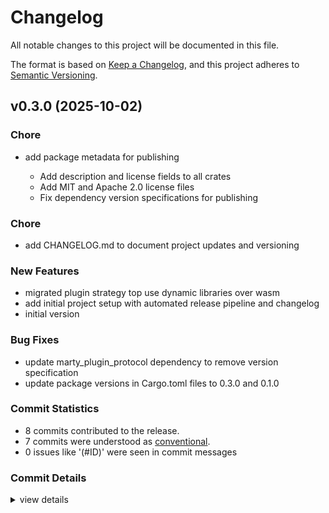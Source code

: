 # Changelog

All notable changes to this project will be documented in this file.

The format is based on [Keep a Changelog](https://keepachangelog.com/en/1.0.0/),
and this project adheres to [Semantic Versioning](https://semver.org/spec/v2.0.0.html).

## v0.3.0 (2025-10-02)

<csr-id-cbaa6f2f4d502acbc50ae505955df6587336f27a/>

### Chore

 - <csr-id-cbaa6f2f4d502acbc50ae505955df6587336f27a/> add package metadata for publishing
   - Add description and license fields to all crates
   - Add MIT and Apache 2.0 license files
   - Fix dependency version specifications for publishing

### Chore

 - <csr-id-0cf367c1a0acf147309b6c6172cba4da0de6e96a/> add CHANGELOG.md to document project updates and versioning

### New Features

 - <csr-id-21ecbc4f07daf5e1c9a00cb43c41c6cf005e67e2/> migrated plugin strategy top use dynamic libraries over wasm
 - <csr-id-eae3fc75ab3ffb782d1cbf7a283941b6f62cb676/> add initial project setup with automated release pipeline and changelog
 - <csr-id-ba97df4a3e55625f0971b05a2bc9f008e4b45189/> initial version

### Bug Fixes

 - <csr-id-23237e6a2addb09a52177d8a5d021bf6b1d0172b/> update marty_plugin_protocol dependency to remove version specification
 - <csr-id-3782308b26c3c16ef7102ceaf61a6c8c8873c4a1/> update package versions in Cargo.toml files to 0.3.0 and 0.1.0

### Commit Statistics

<csr-read-only-do-not-edit/>

 - 8 commits contributed to the release.
 - 7 commits were understood as [conventional](https://www.conventionalcommits.org).
 - 0 issues like '(#ID)' were seen in commit messages

### Commit Details

<csr-read-only-do-not-edit/>

<details><summary>view details</summary>

 * **Uncategorized**
    - Add CHANGELOG.md to document project updates and versioning ([`0cf367c`](https://github.com/codyspate/marty/commit/0cf367c1a0acf147309b6c6172cba4da0de6e96a))
    - Update marty_plugin_protocol dependency to remove version specification ([`23237e6`](https://github.com/codyspate/marty/commit/23237e6a2addb09a52177d8a5d021bf6b1d0172b))
    - Update package versions in Cargo.toml files to 0.3.0 and 0.1.0 ([`3782308`](https://github.com/codyspate/marty/commit/3782308b26c3c16ef7102ceaf61a6c8c8873c4a1))
    - Migrated plugin strategy top use dynamic libraries over wasm ([`21ecbc4`](https://github.com/codyspate/marty/commit/21ecbc4f07daf5e1c9a00cb43c41c6cf005e67e2))
    - Merge pull request #1 from codyspate/release-v0.1.0 ([`11182e9`](https://github.com/codyspate/marty/commit/11182e9ba0d209dd7a9b4eb32c57d85b3e57d124))
    - Add package metadata for publishing ([`cbaa6f2`](https://github.com/codyspate/marty/commit/cbaa6f2f4d502acbc50ae505955df6587336f27a))
    - Add initial project setup with automated release pipeline and changelog ([`eae3fc7`](https://github.com/codyspate/marty/commit/eae3fc75ab3ffb782d1cbf7a283941b6f62cb676))
    - Initial version ([`ba97df4`](https://github.com/codyspate/marty/commit/ba97df4a3e55625f0971b05a2bc9f008e4b45189))
</details>

